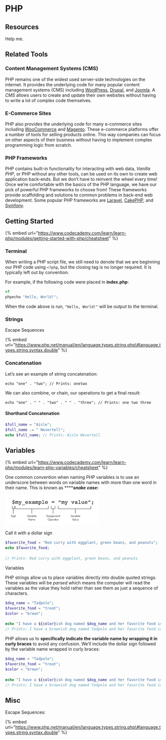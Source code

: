 # PHP

## Resources

Help me. 

## Related Tools

### Content Management Systems \(CMS\)

PHP remains one of the widest used server-side technologies on the internet. It provides the underlying code for many popular content management systems \(CMS\) including [WordPress](https://wordpress.com/), [Drupal](https://www.drupal.org/), and [Joomla](https://www.joomla.org/). A _CMS_ allows users to create and update their own websites without having to write a lot of complex code themselves.

### E-Commerce Sites

PHP also provides the underlying code for many e-commerce sites including [WooCommerce](https://woocommerce.com/) and [Magento](https://magento.com/). These e-commerce platforms offer a number of tools for selling products online. This way companies can focus on other aspects of their business without having to implement complex programming logic from scratch.

### PHP Frameworks

PHP contains built-in functionality for interacting with web data, _Vanilla PHP_, or PHP without any other tools, can be used on its own to create web application back-ends. But we don’t have to reinvent the wheel every time! Once we’re comfortable with the basics of the PHP language, we have our pick of powerful PHP frameworks to choose from! These frameworks provide scaffolding and solutions to common problems in back-end web development. Some popular PHP frameworks are [Laravel](https://laravel.com/), [CakePHP](https://cakephp.org/), and [Symfony](https://symfony.com/).

## Getting Started

{% embed url="https://www.codecademy.com/learn/learn-php/modules/getting-started-with-php/cheatsheet" %}



### Terminal

When writing a PHP script file, we still need to denote that we are beginning our PHP code using `<?php`, but the closing tag is no longer required. It is typically left out by convention.

For example, if the following code were placed in **index.php**:

```php
<?
phpecho "Hello, World!";
```

When the code above is run, `"Hello, World!"` will be output to the terminal.

### Strings

Escape Sequences

{% embed url="https://www.php.net/manual/en/language.types.string.php\#language.types.string.syntax.double" %}

### Concatenation

 Let’s see an example of string concatenation:

```text
echo "one" . "two"; // Prints: onetwo
```

We can also combine, or chain, our operations to get a final result:

```text
echo "one" . " " . "two" . " " . "three"; // Prints: one two three
```

#### Shorthand Concatenation

```php
$full_name = "Aisle";
$full_name .= " Nevertell";
echo $full_name; // Prints: Aisle Nevertell
```



## Variables

{% embed url="https://www.codecademy.com/learn/learn-php/modules/learn-php-variables/cheatsheet" %}



One common convention when naming PHP variables is to use an underscore between words on variable names with more than one word in their name. This is known as ****_**snake case**_**:**

![](../../.gitbook/assets/image%20%28446%29.png)

Call it with a dollar sign

```php
$favorite_food = "Red curry with eggplant, green beans, and peanuts";
echo $favorite_food; 

// Prints: Red curry with eggplant, green beans, and peanuts
```

Variables

PHP strings allow us to place variables directly into double quoted strings. These variables will be _parsed_ which means the computer will read the variables as the value they hold rather than see them as just a sequence of characters.

```php
$dog_name = "Tadpole";
$favorite_food = "treat";
$color = "brown";
 
echo "I have a ${color}ish dog named $dog_name and her favorite food is ${favorite_food}s.";
// Prints: I have a brownish dog named Tadpole and her favorite food is treats.
```

 PHP allows us to **specifically indicate the variable name by wrapping it in curly braces** to avoid any confusion. We’ll include the dollar sign followed by the variable name wrapped in curly braces:

```php
$dog_name = "Tadpole";
$favorite_food = "treat";
$color = "brown";
 
echo "I have a ${color}ish dog named $dog_name and her favorite food is ${favorite_food}s.";
// Prints: I have a brownish dog named Tadpole and her favorite food is treats.
```



## Misc

Escape Sequences:

{% embed url="https://www.php.net/manual/en/language.types.string.php\#language.types.string.syntax.double" %}



